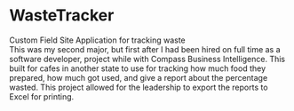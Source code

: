 # WasteTracker
Custom Field Site Application for tracking waste <br/>
This was my second major, but first after I had been hired on full time as a software developer, project while with Compass Business Intelligence.
This built for cafes in another state to use for tracking how much food they prepared, how much got used, and give a report about the percentage wasted.
This project allowed for the leadership to export the reports to Excel for printing.  


